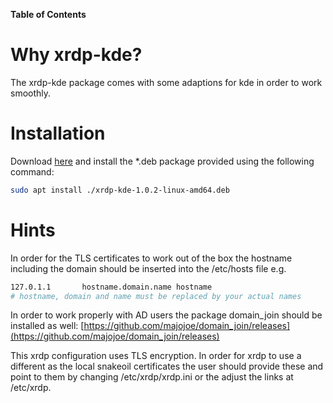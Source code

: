**Table of Contents**

# Why xrdp-kde?
The xrdp-kde package comes with some adaptions for kde in order to work smoothly.
# Installation
Download [here](https://github.com/majojoe/xrdp-kde/releases/download/v1.0.2/xrdp-kde-1.0.2-linux-amd64.deb) and install the \*.deb package provided using the following command:
```bash
sudo apt install ./xrdp-kde-1.0.2-linux-amd64.deb
```
# Hints
In order for the TLS certificates to work out of the box the hostname including the domain should be inserted into the /etc/hosts file e.g.
```bash
127.0.1.1       hostname.domain.name hostname
# hostname, domain and name must be replaced by your actual names
```

In order to work properly with AD users the package domain_join should be installed as well:
[https://github.com/majojoe/domain_join/releases](https://github.com/majojoe/domain_join/releases)

This xrdp configuration uses TLS encryption. In order for xrdp to use a different as the local snakeoil certificates the user should provide these and point to them by changing /etc/xrdp/xrdp.ini or the adjust the links at /etc/xrdp.

